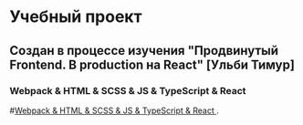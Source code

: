 # Учебный проект

## Создан в процессе изучения "Продвинутый Frontend. В production на React" [Ульби Тимур]

### Webpack & HTML & SCSS & JS & TypeScript & React

<!-- https://ulbitv.ru/teach/control/stream -->

#[Webpack & HTML & SCSS & JS & TypeScript & React ](https://greyambler.github.io/production-project/dist).
